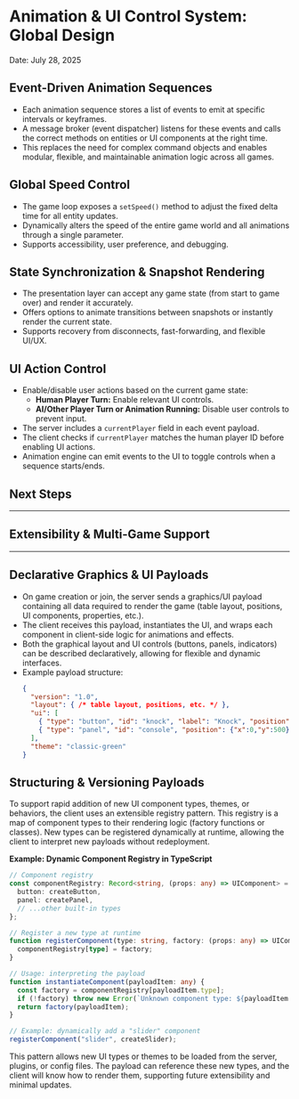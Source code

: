 # Animation & UI Control System: Global Design

Date: July 28, 2025

## Event-Driven Animation Sequences

- Each animation sequence stores a list of events to emit at specific intervals or keyframes.
- A message broker (event dispatcher) listens for these events and calls the correct methods on entities or UI components at the right time.
- This replaces the need for complex command objects and enables modular, flexible, and maintainable animation logic across all games.

## Global Speed Control
- The game loop exposes a `setSpeed()` method to adjust the fixed delta time for all entity updates.
- Dynamically alters the speed of the entire game world and all animations through a single parameter.
- Supports accessibility, user preference, and debugging.

## State Synchronization & Snapshot Rendering
- The presentation layer can accept any game state (from start to game over) and render it accurately.
- Offers options to animate transitions between snapshots or instantly render the current state.
- Supports recovery from disconnects, fast-forwarding, and flexible UI/UX.

## UI Action Control
- Enable/disable user actions based on the current game state:
  - **Human Player Turn:** Enable relevant UI controls.
  - **AI/Other Player Turn or Animation Running:** Disable user controls to prevent input.
- The server includes a `currentPlayer` field in each event payload.
- The client checks if `currentPlayer` matches the human player ID before enabling UI actions.
- Animation engine can emit events to the UI to toggle controls when a sequence starts/ends.

## Next Steps

---

## Extensibility & Multi-Game Support

---

## Declarative Graphics & UI Payloads
- On game creation or join, the server sends a graphics/UI payload containing all data required to render the game (table layout, positions, UI components, properties, etc.).
- The client receives this payload, instantiates the UI, and wraps each component in client-side logic for animations and effects.
- Both the graphical layout and UI controls (buttons, panels, indicators) can be described declaratively, allowing for flexible and dynamic interfaces.
- Example payload structure:
  ```json
  {
    "version": "1.0",
    "layout": { /* table layout, positions, etc. */ },
    "ui": [
      { "type": "button", "id": "knock", "label": "Knock", "position": {"x":100,"y":400}, "visible": true },
      { "type": "panel", "id": "console", "position": {"x":0,"y":500}, "size": {"width":500,"height":100} }
    ],
    "theme": "classic-green"
  }
  ```

## Structuring & Versioning Payloads





To support rapid addition of new UI component types, themes, or behaviors, the client uses an extensible registry pattern. This registry is a map of component types to their rendering logic (factory functions or classes). New types can be registered dynamically at runtime, allowing the client to interpret new payloads without redeployment.

**Example: Dynamic Component Registry in TypeScript**

```ts
// Component registry
const componentRegistry: Record<string, (props: any) => UIComponent> = {
  button: createButton,
  panel: createPanel,
  // ...other built-in types
};

// Register a new type at runtime
function registerComponent(type: string, factory: (props: any) => UIComponent) {
  componentRegistry[type] = factory;
}

// Usage: interpreting the payload
function instantiateComponent(payloadItem: any) {
  const factory = componentRegistry[payloadItem.type];
  if (!factory) throw new Error(`Unknown component type: ${payloadItem.type}`);
  return factory(payloadItem);
}

// Example: dynamically add a "slider" component
registerComponent("slider", createSlider);
```

This pattern allows new UI types or themes to be loaded from the server, plugins, or config files. The payload can reference these new types, and the client will know how to render them, supporting future extensibility and minimal updates.
